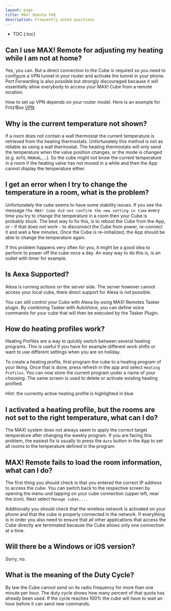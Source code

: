 ```yaml
---
layout: page
title: MAX! Remote FAQ
description: Frequently asked questions
---
```


* TOC
{:toc}

## Can I use MAX! Remote for adjusting my heating while I am not at home?

Yes, you can. But a direct connection to the Cube is required so you need to configure a VPN tunnel in your router and activate the tunnel in your phone. Port Forwarding is also possible but strongly discouraged because it will essentially allow everybody to access your MAX! Cube from a remote location.

How to set up VPN depends on your router model. Here is an example for Fritz!Box [VPN]( https://avm.de/service/vpn/tipps-tricks/vpn-verbindung-zur-fritzbox-unter-android-einrichten/ ) 

## Why is the current temperature not shown?

If a room does not contain a wall thermostat the current temperature is retrieved from the
heating thermostats. Unfortunately this method is not as reliable as using a wall thermostat.
The heating thermostats will only send the temperature when the valve position changes, or the mode
 is changed (e.g. `AUTO`, `MANUAL`,...). So the cube might not know the current temperature in a room if the heating valve has not moved in a while and then the App cannot display the temperature either.

## I get an error when I try to change the temperature in a room, what is the problem?

Unfortunately the cube seems to have some stability issues. If you see the message 
`The MAX! Cube did not confirm the new setting in time` every time you try to change the
temperature in a room then your Cube is probably stuck. The best way to fix this, is to
reboot the Cube from the App, or - if that does not work - 
to disconnect the Cube from power, re-connect it and wait a few minutes. 
Once the Cube is re-initialized, the App should be able to change the temperature again. 

If this problem happens very often for you, it might be a good idea to perform to power off the cube once a day. An easy way to do this is, is an outlet with timer for example. 

## Is Aexa Supported?

Alexa is running actions on the server side. The server however cannot access your local cube,
there direct support for Alexa is not possible.

You can still control your Cube with Alexa by using MAX! Remotes Tasker plugin.
By combining Tasker with AutoVoice, you can define voice commands for your cube that will then
be executed by the Tasker Plugin.

## How do heating profiles work?

Heating Profiles are a way to quickly switch between several heating programs. This is useful if you have for example different work shifts or want to use different settings when you are on holiday.

To create a heating profile, first program the cube to a heating program of your liking. Once that is done, press refresh in the app and select `Heating Profiles`. You can now store the current program under a name of your choosing. The same screen is used to delete or activate existing heating profiled.

_Hint_: the currently active heating profile is highlighted in blue

## I activated a heating profile, but the rooms are not set to the right temperature, what can I do?

The MAX! system does not always seem to apply the correct target temperature after changing the weekly program. If you are facing this problem, the easiest fix is usually to press the `Auto` button in the App to set all rooms to the temperature defined in the program.

## MAX! Remote fails to load the room information, what can I do?

The first thing you should check is that you entered the correct IP address to access the cube. 
You can switch back to the respective screen by opening the menu und tapping on your cube connection (upper left, near the icon).
Next select `Manage cubes...`.

Additionally you should check that the wireless network is activated on your phone and that the cube is properly connected in the network. If everything is in order you also need to ensure that all other applications that access the Cube directly are terminated because the Cube allows only one connection at a time.

## Will there be a Windows or iOS version?

Sorry, no.

## What is the meaning of the Duty Cycle?

By law the Cube cannot send on its radio frequency for more than one minute per hour.
The duty cycle shows how many percent of that quota has already been used.
If the cycle reaches 100% the cube will have to wait an hour before it can send new commands.

